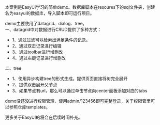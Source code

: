本案例是EasyUI学习的简单demo。数据库脚本在resoures下的sql文件夹，创建名为easyui的数据库，导入脚本即可运行项目。  
  
demo主要使用了datagrid、dialog、tree。  
一、datagrid中对数据进行CRUD提供了多种方式：  
- 1、通过过滤可以检索出满足条件的记录。
- 2、通过双击记录进行编辑
- 3、通过toolbar进行增删改
- 4、通过右键记录进行增删改  

二、tree 
- 1、使用异步构建tree的形式生成。提供页面直接将树完全展开  
- 2、提供双击展开父节点
- 3、如果节点有url，那么可以通过单击节点向center面板添加对应的tabs  

demo没还没进行权限管理，使用admin/123456即可完整登录，关于权限管里可以参照仓库templates。  
  
更多关于EasyUI的将会在后续时间补充。
